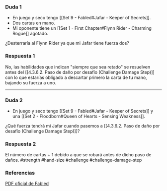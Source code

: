 ### Duda 1
- En juego y seco tengo [[Set 9 - Fabled#Jafar - Keeper of Secrets]].
- Dos cartas en mano.
- Mi oponente tiene un [[Set 1 - First Chapter#Flynn Rider - Charming Rogue]] agotado.

¿Desterraría al Flynn Rider ya que mi Jafar tiene fuerza dos?
### Respuesta 1
No, las habilidades que indican "siempre que sea retado" se resuelven antes del [[4.3.6.2. Paso de daño por desafío (Challenge Damage Step)]] con lo que estarías obligado a descartar primero la carta de tu mano, bajando su fuerza a uno.

---
### Duda 2
- En juego y seco tengo [[Set 9 - Fabled#Jafar - Keeper of Secrets]] y una [[Set 2 - Floodborn#Queen of Hearts - Sensing Weakness]].

¿Qué fuerza tendrá mi Jafar cuando pasemos a  [[4.3.6.2. Paso de daño por desafío (Challenge Damage Step)]]?
### Respuesta 2
El número de cartas + 1 debido a que se robará antes de dicho paso de daños.
#strength #hand-size #challenge #challenge-damage-step 
### Referencias
[PDF oficial de Fabled](https://files.disneylorcana.com/Fabled_SetReleaseNotes_EN.pdf)